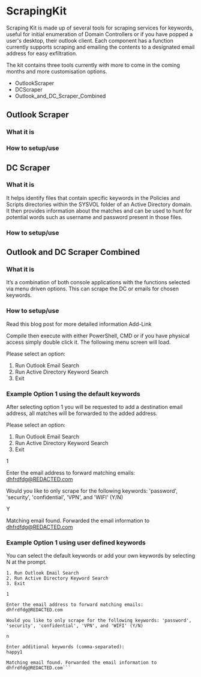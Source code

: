 # ScrapingKit
Scraping Kit is made up of several tools for scraping services for keywords, useful for initial enumeration of Domain Controllers or if you have popped a user's desktop, their outlook client. Each component has a function currently supports scraping and emailing the contents to a designated email address for easy exfiltration.

The kit contains three tools currently with more to come in the coming months and more customisation options.

- OutlookScraper
- DCScraper
- Outlook_and_DC_Scraper_Combined
## Outlook Scraper

### What it is

### How to setup/use

## DC Scraper

### What it is

It helps identify files that contain specific keywords in the Policies and Scripts directories within the SYSVOL folder of an Active Directory domain. It then provides information about the matches and can be used to hunt for potential words such as username and password present in those files.

### How to setup/use

## Outlook and DC Scraper Combined

### What it is

It’s a combination of both console applications with the functions selected via menu driven options. This can scrape the DC or emails for chosen keywords.

### How to setup/use

Read this blog post for more detailed information Add-Link

Compile then execute with either PowerShell, CMD or if you have physical access simply double click it.
The following menu screen will load.

Please select an option:
1. Run Outlook Email Search
2. Run Active Directory Keyword Search
3. Exit


### Example Option 1 using the default keywords

After selecting option 1 you will be requested to add a destination email address, all matches will be forwarded to the added address.
 
Please select an option:
1. Run Outlook Email Search
2. Run Active Directory Keyword Search
3. Exit

1

Enter the email address to forward matching emails:
dhfrdfdg@REDACTED.com

Would you like to only scrape for the following keywords: 'password', 'security', 'confidential', 'VPN', and 'WIFI' (Y/N)

Y

Matching email found. Forwarded the email information to dhfrdfdg@REDACTED.com


### Example Option 1 using user defined keywords

You can select the default keywords or add your own keywords by selecting N at the prompt.

```Please select an option:
1. Run Outlook Email Search
2. Run Active Directory Keyword Search
3. Exit

1

Enter the email address to forward matching emails:
dhfrdfdg@REDACTED.com

Would you like to only scrape for the following keywords: 'password', 'security', 'confidential', 'VPN', and 'WIFI' (Y/N)

n

Enter additional keywords (comma-separated):
happy1

Matching email found. Forwarded the email information to dhfrdfdg@REDACTED.com```